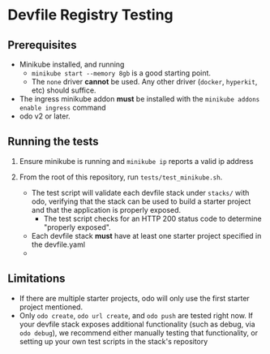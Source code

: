 # Devfile Registry Testing

## Prerequisites

- Minikube installed, and running
  - `minikube start --memory 8gb` is a good starting point.
  - The `none` driver **cannot** be used. Any other driver (`docker`, `hyperkit`, etc) should suffice.
- The ingress minikube addon **must** be installed with the `minikube addons enable ingress` command
- odo v2 or later.

## Running the tests

1) Ensure minikube is running and `minikube ip` reports a valid ip address

2) From the root of this repository, run `tests/test_minikube.sh`. 
  
    - The test script will validate each devfile stack under `stacks/` with odo, verifying that the stack can be used to build a starter project and that the application is properly exposed. 
       - The test script checks for an HTTP 200 status code to determine "properly exposed".
    - Each devfile stack **must** have at least one starter project specified in the devfile.yaml
    - 

## Limitations

- If there are multiple starter projects, odo will only use the first starter project mentioned.
- Only `odo create`,  `odo url create`, and `odo push` are tested right now. If your devfile stack exposes additional functionality (such as debug, via `odo debug`), we recommend either manually testing that functionality, or setting up your own test scripts in the stack's repository